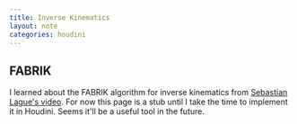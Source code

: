 ```yaml
---
title: Inverse Kinematics
layout: note
categories: houdini
---
```


## FABRIK

I learned about the FABRIK algorithm for inverse kinematics from [Sebastian Lague's video](https://youtu.be/PGk0rnyTa1U?t=175). For now this page is a stub until I take the time to implement it in Houdini. Seems it'll be a useful tool in the future. 
